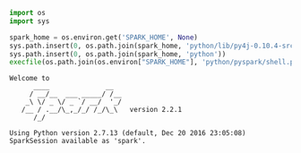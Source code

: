 

```python
import os 
import sys

spark_home = os.environ.get('SPARK_HOME', None)
sys.path.insert(0, os.path.join(spark_home, 'python/lib/py4j-0.10.4-src.zip'))
sys.path.insert(0, os.path.join(spark_home, 'python'))
execfile(os.path.join(os.environ["SPARK_HOME"], 'python/pyspark/shell.py'))
```

    Welcome to
          ____              __
         / __/__  ___ _____/ /__
        _\ \/ _ \/ _ `/ __/  '_/
       /__ / .__/\_,_/_/ /_/\_\   version 2.2.1
          /_/
    
    Using Python version 2.7.13 (default, Dec 20 2016 23:05:08)
    SparkSession available as 'spark'.



```python

```
